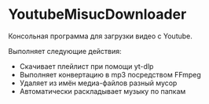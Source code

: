 # YoutubeMisucDownloader
Консольная программа для загрузки видео с Youtube.

Выполняет следующие действия:
- Скачивает плейлист при помощи yt-dlp
- Выполняет конвертацию в mp3 посредством FFmpeg
- Удаляет из имён медиа-файлов разный мусор
- Автоматически раскладывает музыку по папкам
